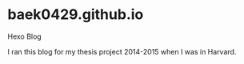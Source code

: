 # baek0429.github.io
Hexo Blog

I ran this blog for my thesis project 2014-2015 when I was in Harvard.
